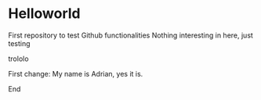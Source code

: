 # Helloworld
First repository to test Github functionalities
Nothing interesting in here, just testing 

trololo

First change: My name is Adrian, yes it is.

End
